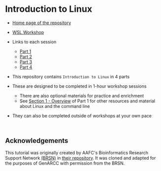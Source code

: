 # Introduction to Linux

- [Home page of the repository](../README.md)
- [WSL Workshop](/WSL_Workshop)
- Links to each session
  - [Part 1](/Introduction_to_Linux/Intro_Linux_1.md)
  - [Part 2](/Introduction_to_Linux/Intro_Linux_2.md)
  - [Part 3](/Introduction_to_Linux/Intro_Linux_3.md)
  - [Part 4](/Introduction_to_Linux/Intro_Linux_4.md)

- This repository contains `Introduction to Linux` in 4 parts
- These are designed to be completed in 1-hour workshop sessions
  - There are also optional materials for practice and enrichment
  - See [Section 1 - Overview](https://gccode.ssc-spc.gc.ca/bioinformatics_aafc/training_documentation/linux_resources/-/blob/master/Introduction_to_Linux/Intro_Linux_1.md#1-overview) of Part 1 for other resources and material about Linux and the command line
- They can also be completed outside of workshops at your own pace

<br>

## Acknowledgements 

This tutorial was originally created by AAFC's Bioinformatics Research Support Network [(BRSN)](mailto:aafc.bioinfosupport.aac@agr.gc.ca) 
in [their repository](https://gccode.ssc-spc.gc.ca/bioinformatics_aafc/training_documentation/linux_resources). It was 
cloned and adapted for the purposes of GenARCC with permission from the BRSN.

<br>

